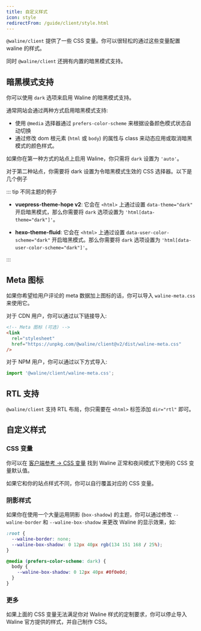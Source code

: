 ```yaml
---
title: 自定义样式
icon: style
redirectFrom: /guide/client/style.html
---
```


`@waline/client` 提供了一些 CSS 变量。你可以很轻松的通过这些变量配置 waline 的样式。

同时 `@waline/client` 还拥有内置的暗黑模式支持。

<!-- more -->

## 暗黑模式支持

你可以使用 `dark` 选项来启用 Waline 的暗黑模式支持。

通常网站会通过两种方式启用暗黑模式支持:

- 使用 `@media` 选择器通过 `prefers-color-scheme` 来根据设备颜色模式状态自动切换
- 通过修改 dom 根元素 (`html` 或 `body`) 的属性与 class 来动态应用或取消暗黑模式的颜色样式。

如果你在第一种方式的站点上启用 Waline，你只需将 `dark` 设置为 `'auto'`。

对于第二种站点，你需要将 dark 设置为令暗黑模式生效的 CSS 选择器。以下是几个例子

::: tip 不同主题的例子

- **vuepress-theme-hope v2**: 它会在 `<html>` 上通过设置 `data-theme="dark"` 开启暗黑模式，那么你需要将 `dark` 选项设置为 `'html[data-theme="dark"]'`。

- **hexo-theme-fluid**: 它会在 `<html>` 上通过设置 `data-user-color-scheme="dark"` 开启暗黑模式。那么你需要将 `dark` 选项设置为 `'html[data-user-color-scheme="dark"]'`。

:::

## Meta 图标

如果你希望给用户评论的 meta 数据加上图标的话，你可以导入 `waline-meta.css` 来使用它。

对于 CDN 用户，你可以通过以下链接导入:

```html
<!-- Meta 图标 (可选) -->
<link
  rel="stylesheet"
  href="https://unpkg.com/@waline/client@v2/dist/waline-meta.css"
/>
```

对于 NPM 用户，你可以通过以下方式导入:

```js
import '@waline/client/waline-meta.css';
```

## RTL 支持

`@waline/client` 支持 RTL 布局，你只需要在 `<html>` 标签添加 `dir="rtl"` 即可。

## 自定义样式

### CSS 变量

你可以在 [客户端参考 → CSS 变量](../../reference/client/style.md) 找到 Waline 正常和夜间模式下使用的 CSS 变量默认值。

如果它和你的站点样式不同，你可以自行覆盖对应的 CSS 变量。

### 阴影样式

如果你在使用一个大量运用阴影 (`box-shadow`) 的主题，你可以通过修改 `--waline-border` 和 `--waline-box-shadow` 来更改 Waline 的显示效果，如:

```css
:root {
  --waline-border: none;
  --waline-box-shadow: 0 12px 40px rgb(134 151 168 / 25%);
}

@media (prefers-color-scheme: dark) {
  body {
    --waline-box-shadow: 0 12px 40px #0f0e0d;
  }
}
```

### 更多

如果上面的 CSS 变量无法满足你对 Waline 样式的定制要求，你可以停止导入 Waline 官方提供的样式，并自己制作 CSS。
